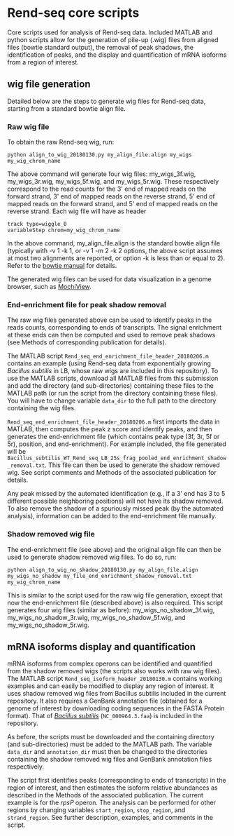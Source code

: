 # Rend-seq core scripts

Core scripts used for analysis of Rend-seq data.
Included MATLAB and python scripts allow for the generation of pile-up (.wig) files from aligned files (bowtie standard output), the removal of peak shadows, the identification of peaks, and the display and quantification of mRNA isoforms from a region of interest. 

## wig file generation
Detailed below are the steps to generate wig files for Rend-seq data, starting from a standard bowtie align file.

### Raw wig file
To obtain the raw Rend-seq wig, run:
```
python align_to_wig_20180130.py my_align_file.align my_wigs my_wig_chrom_name
```
The above command will generate four wig files: my_wigs_3f.wig, my_wigs_3r.wig, my_wigs_5f.wig, and my_wigs_5r.wig. These respectively correspond to the read counts for the 3' end of mapped reads on the forward strand, 3' end of mapped reads on the reverse strand, 5' end of mapped reads on the forward strand, and 5' end of mapped reads on the reverse strand. Each wig file will have as header
```
track type=wiggle_0
variableStep chrom=my_wig_chrom_name
```
In the above command, my_align_file.align is the standard bowtie align file (typically with -v 1 -k 1, or -v 1 -m 2 -k 2 options, the above script assumes at most two alignments are reported, or option -k is less than or equal to 2). Refer to the [bowtie manual](http://bowtie-bio.sourceforge.net/manual.shtml) for details.  

The generated wig files can be used for data visualization in a genome browser, such as [MochiView](http://www.johnsonlab.ucsf.edu/mochi/).

### End-enrichment file for peak shadow removal
The raw wig files generated above can be used to identify peaks in the reads counts, corresponding to ends of transcripts. The signal enrichment at these ends can then be computed and used to remove peak shadows (see Methods of corresponding publication for details). 

The MATLAB script `Rend_seq_end_enrichment_file_header_20180206.m` contains an example (using Rend-seq data from exponentially growing *Bacillus subtilis* in LB, whose raw wigs are included in this repository). To use the MATLAB scripts, download all MATLAB files from this submission and add the directory (and sub-directories) containing these files to the MATLAB path (or run the script from the directory containing these files). You will have to change variable `data_dir` to the full path to the directory containing the wig files. 

`Rend_seq_end_enrichment_file_header_20180206.m` first imports the data in MATLAB, then computes the peak z score and identify peaks, and then generates the end-enrichment file (which contains peak type (3f, 3r, 5f or 5r), position, and end-enrichment). For example included, the file generated will be `Bacillus_subtilis_WT_Rend_seq_LB_25s_frag_pooled_end_enrichment_shadow_removal.txt`. This file can then be used to generate the shadow removed wig. See script comments and Methods of the associated publication for details.

Any peak missed by the automated identification (e.g., if a 3' end has 3 to 5 different possible neighboring positions) will not have its shadow removed. To also remove the shadow of a spuriously missed peak (by the automated analysis), information can be added to the end-enrichment file manually. 

### Shadow removed wig file

The end-enrichment file (see above) and the original align file can then be used to generate shadow removed wig files. To do so, run:
```
python align_to_wig_no_shadow_20180130.py my_align_file.align my_wigs_no_shadow my_file_end_enrichment_shadow_removal.txt my_wig_chrom_name
```
This is similar to the script used for the raw wig file generation, except that now the end-enrichment file (described above) is also required. This script generates four wig files (similar as before): my_wigs_no_shadow_3f.wig, my_wigs_no_shadow_3r.wig, my_wigs_no_shadow_5f.wig, and my_wigs_no_shadow_5r.wig. 


## mRNA isoforms display and quantification

mRNA isoforms from complex operons can be identified and quantified from the shadow removed wigs (the scripts also works with raw wig files). The MATLAB script `Rend_seq_isoform_header_20180130.m` contains working examples and can easily be modified to display any region of interest. It uses shadow removed wig files from Bacillus subtilis included in the current repository. It also requires a GenBank annotation file (obtained for a genome of interest by downloading coding sequences in the FASTA Protein format). That of [*Bacillus subtilis*](https://www.ncbi.nlm.nih.gov/nuccore/NC_000964) (`NC_000964.3.faa`) is included in the repository. 

As before, the scripts must be downloaded and the containing directory (and sub-directories) must be added to the MATLAB path.  The variable `data_dir` and `annotation_dir` must then be changed to the directories containing the shadow removed wig files and GenBank annotation files respectively. 

The script first identifies peaks (corresponding to ends of transcripts) in the region of interest, and then estimates the isoform relative abundances as described in the Methods of the associated publication. The current example is for the *rpsP* operon. The analysis can be performed for other regions by changing variables `start_region`, `stop_region`, and `strand_region`. See further description, examples, and comments in the script. 


